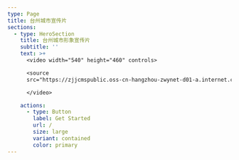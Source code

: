 ```yaml
---
type: Page
title: 台州城市宣传片
sections:
  - type: HeroSection
    title: 台州城市形象宣传片
    subtitle: ''
    text: >+
      <video width="540" height="460" controls>

      <source
      src="https://zjjcmspublic.oss-cn-hangzhou-zwynet-d01-a.internet.cloud.zj.gov.cn/jcms_files/jcms1/web2787/site/media/0/7d0d3820717041b2adea4f7969a423fa.mp4">

      </video>

    actions:
      - type: Button
        label: Get Started
        url: /
        size: large
        variant: contained
        color: primary
---
```

